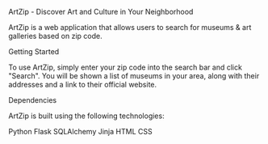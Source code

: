 ArtZip - Discover Art and Culture in Your Neighborhood

ArtZip is a web application that allows users to search for museums & art galleries based on zip code.

Getting Started

To use ArtZip, simply enter your zip code into the search bar and click "Search". You will be shown a list of museums in your area, along with their addresses and a link to their official website.


Dependencies

ArtZip is built using the following technologies:

Python
Flask
SQLAlchemy
Jinja
HTML
CSS

